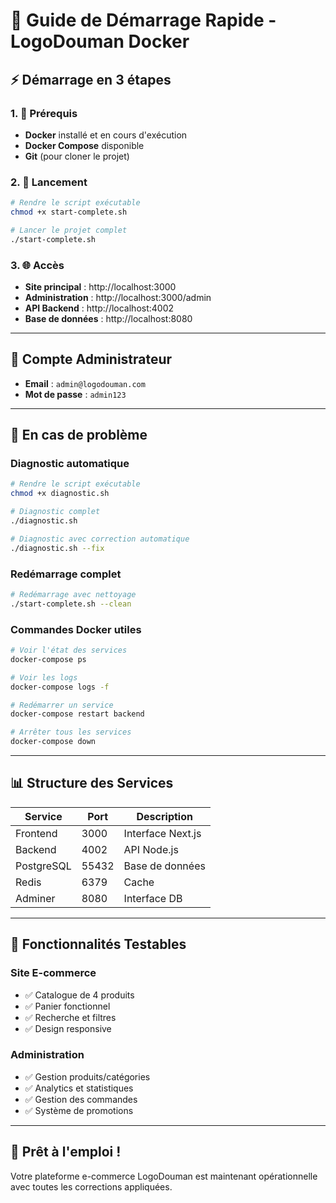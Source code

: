 # 🚀 Guide de Démarrage Rapide - LogoDouman Docker

## ⚡ Démarrage en 3 étapes

### 1. 🔧 Prérequis
- **Docker** installé et en cours d'exécution
- **Docker Compose** disponible
- **Git** (pour cloner le projet)

### 2. 🚀 Lancement
```bash
# Rendre le script exécutable
chmod +x start-complete.sh

# Lancer le projet complet
./start-complete.sh
```

### 3. 🌐 Accès
- **Site principal** : http://localhost:3000
- **Administration** : http://localhost:3000/admin
- **API Backend** : http://localhost:4002
- **Base de données** : http://localhost:8080

---

## 🔑 Compte Administrateur

- **Email** : `admin@logodouman.com`
- **Mot de passe** : `admin123`

---

## 🐛 En cas de problème

### Diagnostic automatique
```bash
# Rendre le script exécutable
chmod +x diagnostic.sh

# Diagnostic complet
./diagnostic.sh

# Diagnostic avec correction automatique
./diagnostic.sh --fix
```

### Redémarrage complet
```bash
# Redémarrage avec nettoyage
./start-complete.sh --clean
```

### Commandes Docker utiles
```bash
# Voir l'état des services
docker-compose ps

# Voir les logs
docker-compose logs -f

# Redémarrer un service
docker-compose restart backend

# Arrêter tous les services
docker-compose down
```

---

## 📊 Structure des Services

| Service | Port | Description |
|---------|------|-------------|
| Frontend | 3000 | Interface Next.js |
| Backend | 4002 | API Node.js |
| PostgreSQL | 55432 | Base de données |
| Redis | 6379 | Cache |
| Adminer | 8080 | Interface DB |

---

## 🎯 Fonctionnalités Testables

### Site E-commerce
- ✅ Catalogue de 4 produits
- ✅ Panier fonctionnel
- ✅ Recherche et filtres
- ✅ Design responsive

### Administration
- ✅ Gestion produits/catégories
- ✅ Analytics et statistiques
- ✅ Gestion des commandes
- ✅ Système de promotions

---

## 🚀 Prêt à l'emploi !

Votre plateforme e-commerce LogoDouman est maintenant opérationnelle avec toutes les corrections appliquées.
